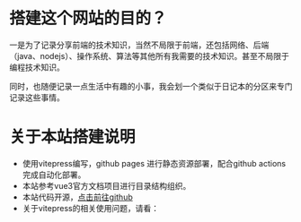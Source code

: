 # 搭建这个网站的目的？
一是为了记录分享前端的技术知识，当然不局限于前端，还包括网络、后端（java、nodejs）、操作系统、算法等其他所有我需要的技术知识。甚至不局限于编程技术知识。

同时，也随便记录一点生活中有趣的小事，我会划一个类似于日记本的分区来专门记录这些事情。



# 关于本站搭建说明
- 使用vitepress编写，github pages 进行静态资源部署，配合github actions完成自动化部署。
- 本站参考vue3官方文档项目进行目录结构组织。
- 本站代码开源，[点击前往github](https://github.com/jyj1202/docs)
- 关于vitepress的相关使用问题，请看：

